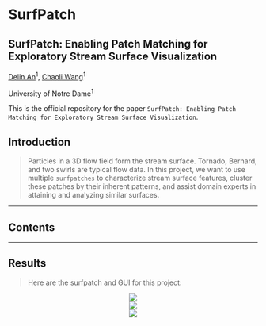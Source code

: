 # SurfPatch
SurfPatch: Enabling Patch Matching for Exploratory Stream Surface Visualization
---
[Delin An](https://github.com/adlsn)<sup>1</sup>, [Chaoli Wang](https://sites.nd.edu/chaoli-wang/)<sup>1</sup>

University of Notre Dame<sup>1</sup>

This is the official repository for the paper `SurfPatch: Enabling Patch Matching for Exploratory Stream Surface Visualization`.

## Introduction
> Particles in a 3D flow field form the stream surface. Tornado, Bernard, and two swirls are typical flow data. In this project, we want to use multiple `surfpatches` to characterize stream surface features, cluster these patches by their inherent patterns, and assist domain experts in attaining and analyzing similar surfaces.
---
## Contents
> 
---
## Results
> Here are the surfpatch and GUI for this project:
<div align='center'>
<img src='video.gif'>
</div>
<div align='center'>
<img src='1.png'>
</div>
<div align='center'>
<img src='2.png'>
</div>
